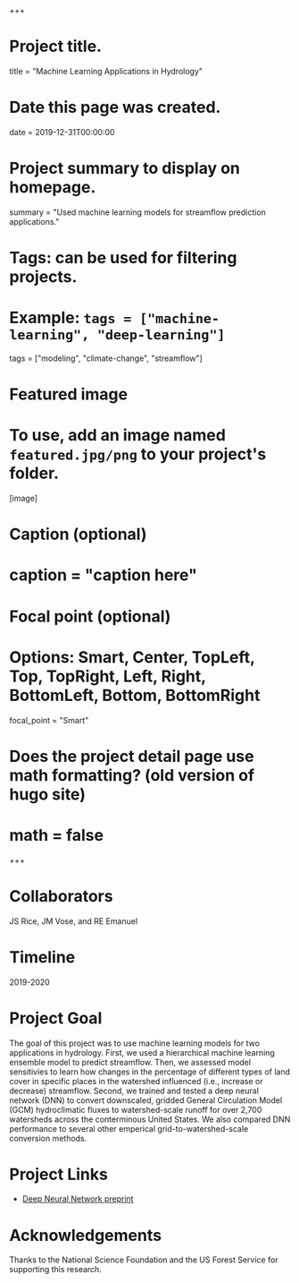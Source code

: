 +++
# Project title.
title = "Machine Learning Applications in Hydrology"

# Date this page was created.
date = 2019-12-31T00:00:00

# Project summary to display on homepage.
summary = "Used machine learning models for streamflow prediction applications."

# Tags: can be used for filtering projects.
# Example: `tags = ["machine-learning", "deep-learning"]`
tags = ["modeling", "climate-change", "streamflow"]

# Featured image
# To use, add an image named `featured.jpg/png` to your project's folder.
[image]
# Caption (optional)
#  caption = "caption here"

# Focal point (optional)
# Options: Smart, Center, TopLeft, Top, TopRight, Left, Right, BottomLeft, Bottom, BottomRight
  focal_point = "Smart"

# Does the project detail page use math formatting? (old version of hugo site)
# math = false

+++

# Collaborators
JS Rice, JM Vose, and RE Emanuel

# Timeline
2019-2020

# Project Goal
The goal of this project was to use machine learning models for two applications in hydrology. First, we used a hierarchical machine learning ensemble model to predict streamflow. Then, we assessed model sensitivies to learn how changes in the percentage of different types of land cover in specific places in the watershed influenced (i.e., increase or decrease) streamflow. Second, we trained and tested a deep neural network (DNN) to convert downscaled, gridded General Circulation Model (GCM) hydroclimatic fluxes to watershed-scale runoff for over 2,700 watersheds across the conterminous United States. We also compared DNN performance to several other emperical grid-to-watershed-scale conversion methods.

# Project Links
- [Deep Neural Network preprint](https://eartharxiv.org/awqjg/)

# Acknowledgements
Thanks to the National Science Foundation and the US Forest Service for supporting this research.

